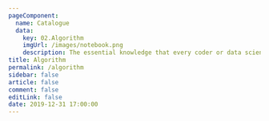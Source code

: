 ```yaml
---
pageComponent: 
  name: Catalogue
  data: 
    key: 02.Algorithm
    imgUrl: /images/notebook.png
    description: The essential knowledge that every coder or data scientist needs to know
title: Algorithm
permalink: /algorithm
sidebar: false
article: false
comment: false
editLink: false
date: 2019-12-31 17:00:00
---
```

